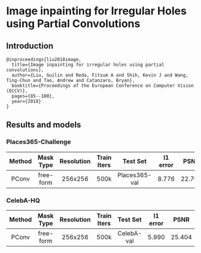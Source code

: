 # Image inpainting for Irregular Holes using Partial Convolutions

## Introduction

```
@inproceedings{liu2018image,
  title={Image inpainting for irregular holes using partial convolutions},
  author={Liu, Guilin and Reda, Fitsum A and Shih, Kevin J and Wang, Ting-Chun and Tao, Andrew and Catanzaro, Bryan},
  booktitle={Proceedings of the European Conference on Computer Vision (ECCV)},
  pages={85--100},
  year={2018}
}
```

## Results and models
### Places365-Challenge
| Method | Mask Type | Resolution | Train Iters |   Test Set    | l1 error |  PSNR  | SSIM  |                                                                                                                                                 Download                                                                                                                                                  |
| :----: | :-------: | :--------: | :---------: | :-----------: | :------: | :----: | :---: | :-------------------------------------------------------------------------------------------------------------------------------------------------------------------------------------------------------------------------------------------------------------------------------------------------------: |
| PConv  | free-form |  256x256   |    500k     | Places365-val |  8.776   | 22.762 | 0.801 | [model](https://open-mmlab.s3.ap-northeast-2.amazonaws.com/mmediting/v0.1/inpainting/pconv/pconv_256x256_stage2_4x2_places_20200619-1ffed0e8.pth) \| [log](https://open-mmlab.s3.ap-northeast-2.amazonaws.com/mmediting/v0.1/inpainting/pconv/pconv_256x256_stage2_4x2_places_20200619-1ffed0e8.log.json) |


### CelebA-HQ
| Method | Mask Type | Resolution | Train Iters |  Test Set  | l1 error |  PSNR  | SSIM  |                                                                                                                                                 Download                                                                                                                                                  |
| :----: | :-------: | :--------: | :---------: | :--------: | :------: | :----: | :---: | :-------------------------------------------------------------------------------------------------------------------------------------------------------------------------------------------------------------------------------------------------------------------------------------------------------: |
| PConv  | free-form |  256x256   |    500k     | CelebA-val |  5.990   | 25.404 | 0.853 | [model](https://open-mmlab.s3.ap-northeast-2.amazonaws.com/mmediting/v0.1/inpainting/pconv/pconv_256x256_stage2_4x2_celeba_20200619-860f8b95.pth) \| [log](https://open-mmlab.s3.ap-northeast-2.amazonaws.com/mmediting/v0.1/inpainting/pconv/pconv_256x256_stage2_4x2_celeba_20200619-860f8b95.log.json) |

